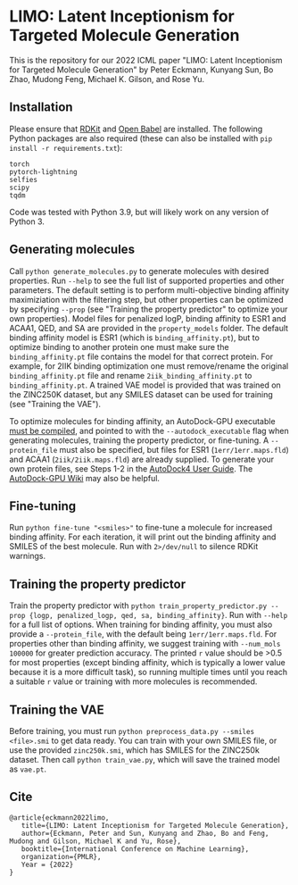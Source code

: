 # LIMO: Latent Inceptionism for Targeted Molecule Generation

This is the repository for our 2022 ICML paper "LIMO: Latent Inceptionism for Targeted Molecule Generation" by Peter Eckmann, Kunyang Sun, Bo Zhao, Mudong Feng, Michael K. Gilson, and Rose Yu.


## Installation

Please ensure that [RDKit](https://www.rdkit.org/docs/Install.html) and [Open Babel](https://openbabel.org/wiki/Category:Installation) are installed. The following Python packages are also required (these can also be installed with `pip install -r requirements.txt`):

```
torch
pytorch-lightning
selfies
scipy
tqdm
```

Code was tested with Python 3.9, but will likely work on any version of Python 3.

## Generating molecules

Call `python generate_molecules.py` to generate molecules with desired properties. Run `--help` to see the full list of supported properties and other parameters. The default setting is to perform multi-objective binding affinity maximiziation with the filtering step, but other properties can be optimized by specifying `--prop` (see "Training the property predictor" to optimize your own properties). Model files for penalized logP, binding affinity to ESR1 and ACAA1, QED, and SA are provided in the `property_models` folder. The default binding affinity model is ESR1 (which is `binding_affinity.pt`), but to optimize binding to another protein one must make sure the `binding_affinity.pt` file contains the model for that correct protein. For example, for 2IIK binding optimization one must remove/rename the original `binding_affinity.pt` file and rename `2iik_binding_affinity.pt` to `binding_affinity.pt`. A trained VAE model is provided that was trained on the ZINC250K dataset, but any SMILES dataset can be used for training (see "Training the VAE").

To optimize molecules for binding affinity, an AutoDock-GPU executable [must be compiled](https://github.com/ccsb-scripps/AutoDock-GPU#compilation), and pointed to with the `--autodock_executable` flag when generating molecules, training the property predictor, or fine-tuning. A `--protein_file` must also be specified, but files for ESR1 (`1err/1err.maps.fld`) and ACAA1 (`2iik/2iik.maps.fld`) are already supplied. To generate your own protein files, see Steps 1-2 in the [AutoDock4 User Guide](https://autodock.scripps.edu/wp-content/uploads/sites/56/2021/10/AutoDock4.2.6_UserGuide.pdf). The [AutoDock-GPU Wiki](https://github.com/ccsb-scripps/AutoDock-GPU/wiki/Guideline-for-users) may also be helpful.

## Fine-tuning

Run `python fine-tune "<smiles>"` to fine-tune a molecule for increased binding affinity. For each iteration, it will print out the binding affinity and SMILES of the best molecule. Run with `2>/dev/null` to silence RDKit warnings.

## Training the property predictor 

Train the property predictor with `python train_property_predictor.py --prop {logp, penalized_logp, qed, sa, binding_affinity}`. Run with `--help` for a full list of options. When training for binding affinity, you must also provide a `--protein_file`, with the default being `1err/1err.maps.fld`. For properties other than binding affinity, we suggest training with `--num_mols 100000` for greater prediction accuracy. The printed `r` value should be >0.5 for most properties (except binding affinity, which is typically a lower value because it is a more difficult task), so running multiple times until you reach a suitable `r` value or training with more molecules is recommended.

## Training the VAE

Before training, you must run `python preprocess_data.py --smiles <file>.smi` to get data ready. You can train with your own SMILES file, or use the provided `zinc250k.smi`, which has SMILES for the ZINC250k dataset. Then call `python train_vae.py`, which will save the trained model as `vae.pt`.


## Cite

```
@article{eckmann2022limo,
   title={LIMO: Latent Inceptionism for Targeted Molecule Generation},
   author={Eckmann, Peter and Sun, Kunyang and Zhao, Bo and Feng, Mudong and Gilson, Michael K and Yu, Rose},
   booktitle={International Conference on Machine Learning},
   organization={PMLR},
   Year = {2022}
}	
```

